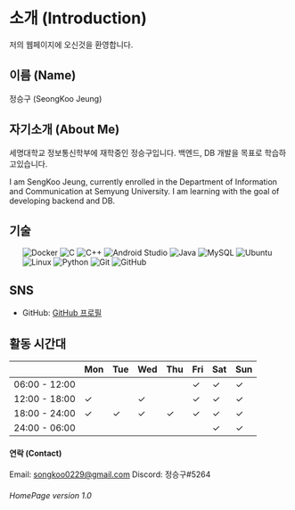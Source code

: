 # 소개 (Introduction)
저의 웹페이지에 오신것을 환영합니다.
## 이름 (Name)
정승구 (SeongKoo Jeung)

## 자기소개 (About Me)
세명대학교 정보통신학부에 재학중인 정승구입니다. 백엔드, DB 개발을 목표로 학습하고있습니다.


I am SengKoo Jeung, currently enrolled in the Department of Information and Communication at Semyung University. I am learning with the goal of developing backend and DB.
<!DOCTYPE html>
<html>
<head>
</head>
<body>
  <h2>기술</h2>
  <ul>
<img alt="Docker" src="https://img.shields.io/badge/Docker-007ACC?style=for-the-badge&logo=Docker&logoColor=white" onclick="window.open('https://www.docker.com/', '_blank')">
<img alt="C" src="https://img.shields.io/badge/C-A8B9CC?style=for-the-badge&logo=C&logoColor=white" onclick="window.open('https://en.wikipedia.org/wiki/C_(programming_language)', '_blank')">
<img alt="C++" src="https://img.shields.io/badge/C++-00599C?style=for-the-badge&logo=C%2B%2B&logoColor=white" onclick="window.open('https://en.wikipedia.org/wiki/C%2B%2B', '_blank')">
<img alt="Android Studio" src="https://img.shields.io/badge/Android%20Studio-3DDC84?style=for-the-badge&logo=Android%20Studio&logoColor=white" onclick="window.open('https://developer.android.com/studio', '_blank')">
<img alt="Java" src="https://img.shields.io/badge/Java-007396?style=for-the-badge&logo=Java&logoColor=white" onclick="window.open('https://www.java.com/', '_blank')">
<img alt="MySQL" src="https://img.shields.io/badge/MySQL-4479A1?style=for-the-badge&logo=MySQL&logoColor=white" onclick="window.open('https://www.mysql.com/', '_blank')">
<img alt="Ubuntu" src="https://img.shields.io/badge/Ubuntu-E95420?style=for-the-badge&logo=Ubuntu&logoColor=white" onclick="window.open('https://ubuntu.com/', '_blank')">
<img alt="Linux" src="https://img.shields.io/badge/Linux-FCC624?style=for-the-badge&logo=Linux&logoColor=black" onclick="window.open('https://www.linux.org/', '_blank')">
<img alt="Python" src="https://img.shields.io/badge/Python-3776AB?style=for-the-badge&logo=Python&logoColor=white" onclick="window.open('https://www.python.org/', '_blank')">
<img alt="Git" src="https://img.shields.io/badge/Git-F05032?style=for-the-badge&logo=Git&logoColor=white" onclick="window.open('https://git-scm.com/', '_blank')">
<img alt="GitHub" src="https://img.shields.io/badge/GitHub-181717?style=for-the-badge&logo=GitHub&logoColor=white" onclick="window.open('https://github.com/', '_blank')">
  </ul>

  <h2>SNS</h2>
  <ul>
    <li>GitHub: <a href="https://github.com/SeongKooJeung/">GitHub 프로필</a></li>

  </ul>
</body>
</html>




## 활동 시간대
|                  | Mon | Tue | Wed | Thu | Fri | Sat | Sun |
|------------------|-----|-----|-----|-----|-----|-----|-----|
| 06:00 - 12:00    |     |     |     |     |  ✓  |  ✓  |  ✓  |
| 12:00 - 18:00    |  ✓  |     |  ✓  |     |  ✓  |  ✓  |  ✓  |
| 18:00 - 24:00    |  ✓  |  ✓  |  ✓  |  ✓  |  ✓  |  ✓  |  ✓  |
| 24:00 - 06:00    |     |     |     |     |     |  ✓   |  ✓  |

#### 연락 (Contact)
Email: songkoo0229@gmail.com
Discord: 정승구#5264

  
    
###### HomePage version 1.0